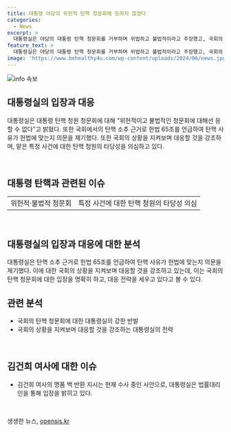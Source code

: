 ```yaml
---
title: 대통령 야당의 위헌적 탄핵 청문회에 응하지 않겠다
categories:
  - News
excerpt: >
  대통령실은 야당의 대통령 탄핵 청문회를 거부하며 위법하고 불법적이라고 주장했고, 국회의 탄핵 근거를 헌법 65조에 반문하며 응하지 않겠다고 밝혔습니다. 또한 김건희 여사의 주가조작 의혹과 대북 확성기 재개를 탄핵 사유로 지적하며 중대한 위헌·위법적 하자가 존재하므로 상황을 지켜봐야 한다고 언급했습니다. 또한, 김건희 여사의 명품 백 반환 지시와 관련하여 현재 수사 중인 사안이므로 입장을 참조할 것을 권고했습니다.
feature_text: >
  대통령실은 야당의 대통령 탄핵 청문회를 거부하며 위법하고 불법적이라고 주장했고, 국회의 탄핵 근거를 헌법 65조에 반문하며 응하지 않겠다고 밝혔습니다. 또한 김건희 여사의 주가조작 의혹과 대북 확성기 재개를 탄핵 사유로 지적하며 중대한 위헌·위법적 하자가 존재하므로 상황을 지켜봐야 한다고 언급했습니다. 또한, 김건희 여사의 명품 백 반환 지시와 관련하여 현재 수사 중인 사안이므로 입장을 참조할 것을 권고했습니다.
image: 'https://www.behealthy4u.com/wp-content/uploads/2024/06/news.jpg'
---
```


<p><img src="https://www.behealthy4u.com/wp-content/uploads/2024/06/news.jpg" alt="info 속보" /></p>

<h2 data-ke-size="size26">대통령실의 입장과 대응</h2>

<p data-ke-size="size16">대통령실은 대통령 탄핵 청원 청문회에 대해 "위헌적이고 불법적인 청문회에 대해선 응할 수 없다"고 밝혔다. 또한 국회에서의 탄핵 소추 근거로 헌법 65조를 언급하여 탄핵 사유가 헌법에 맞는지 의문을 제기했다. 또한 국회의 상황을 지켜보며 대응할 것을 강조하며, 맡은 특정 사건에 대한 탄핵 청원의 타당성을 의심하고 있다.</p>

<p data-ke-size="size16">&nbsp;</p>

<h2 data-ke-size="size26">대통령 탄핵과 관련된 이슈</h2>

<table>
    <tbody>
        <tr>
            <td style="text-align: center;">위헌적·불법적 청문회</td>
            <td style="text-align: center;">특정 사건에 대한 탄핵 청원의 타당성 의심</td>
        </tr>
    </tbody>
</table>

<p data-ke-size="size16">&nbsp;</p>

<h2 data-ke-size="size26">대통령실의 입장과 대응에 대한 분석</h2>

<p data-ke-size="size16">대통령실은 탄핵 소추 근거로 헌법 65조를 언급하여 탄핵 사유가 헌법에 맞는지 의문을 제기했다. 이에 대한 국회의 상황을 지켜보며 대응할 것을 강조하고 있는데, 이는 국회의 탄핵 청문회에 대한 입장을 명확히 하고, 대응 전략을 세우고 있다고 볼 수 있다.</p>

<h2 data-ke-size="size26">관련 분석</h2>

<ul>
    <li>국회의 탄핵 청문회에 대한 대통령실의 강한 반발</li>
    <li>국회의 상황을 지켜보며 대응할 것을 강조하는 대통령실의 전략</li>
</ul>

<p data-ke-size="size16">&nbsp;</p>

<h2 data-ke-size="size26">김건희 여사에 대한 이슈</h2>

<ul>
    <li>김건희 여사의 명품 백 반환 지시는 현재 수사 중인 사안으로, 대통령실은 법률대리인을 통해 입장을 밝히고 있다.</li>
</ul>

<p data-ke-size="size16">&nbsp;</p>
생생한 뉴스, <a href="https://opensis.kr" rel="dofollow">opensis.kr</a>


